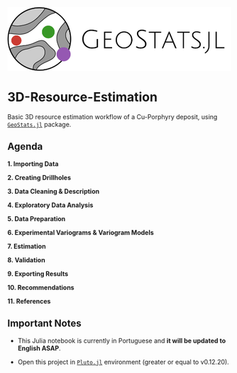 
![geostats-logo](https://github.com/JuliaEarth/GeoStats.jl/blob/master/docs/src/assets/logo-text.svg?raw=true)

# 3D-Resource-Estimation

Basic 3D resource estimation workflow of a Cu-Porphyry deposit, using [`GeoStats.jl`](https://juliaearth.github.io/GeoStats.jl/stable/index.html) package.

## Agenda

**1. Importing Data**

**2. Creating Drillholes**

**3. Data Cleaning & Description**

**4. Exploratory Data Analysis**

**5. Data Preparation**

**6. Experimental Variograms & Variogram Models**

**7. Estimation**

**8. Validation**

**9. Exporting Results**

**10. Recommendations**

**11. References**

## Important Notes

- This Julia notebook is currently in Portuguese and **it will be updated to English ASAP**.

- Open this project in [`Pluto.jl`](https://github.com/fonsp/Pluto.jl) environment (greater or equal to v0.12.20).
